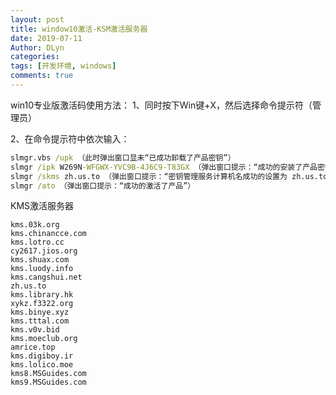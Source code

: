 ```yaml
---
layout: post
title: window10激活-KSM激活服务器
date: 2019-07-11
Author: DLyn
categories: 
tags: [开发环境, windows]
comments: true
---
```


win10专业版激活码使用方法：
1、同时按下Win键+X，然后选择命令提示符（管理员）

2、在命令提示符中依次输入：
```bat
slmgr.vbs /upk （此时弹出窗口显未“已成功卸载了产品密钥”）
slmgr /ipk W269N-WFGWX-YVC9B-4J6C9-T83GX （弹出窗口提示：“成功的安装了产品密钥”）
slmgr /skms zh.us.to （弹出窗口提示：“密钥管理服务计算机名成功的设置为 zh.us.to”）
slmgr /ato （弹出窗口提示：“成功的激活了产品”）

```

KMS激活服务器
```
kms.03k.org
kms.chinancce.com
kms.lotro.cc
cy2617.jios.org
kms.shuax.com
kms.luody.info
kms.cangshui.net
zh.us.to
kms.library.hk
xykz.f3322.org
kms.binye.xyz
kms.tttal.com
kms.v0v.bid
kms.moeclub.org
amrice.top
kms.digiboy.ir
kms.lolico.moe
kms8.MSGuides.com
kms9.MSGuides.com
```


